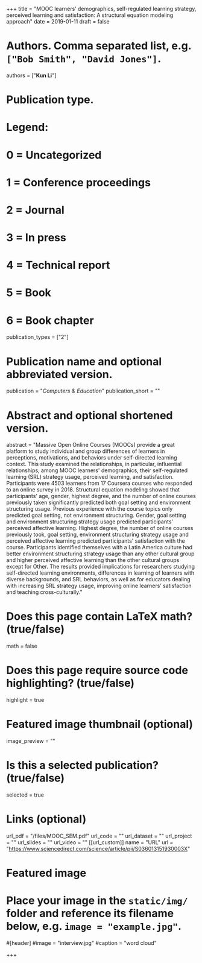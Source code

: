 +++
title = "MOOC learners’ demographics, self-regulated learning strategy, perceived learning and satisfaction: A structural equation modeling approach"
date = 2019-01-11
draft = false

# Authors. Comma separated list, e.g. `["Bob Smith", "David Jones"]`.
authors = ["**Kun Li**"]

# Publication type.
# Legend:
# 0 = Uncategorized
# 1 = Conference proceedings
# 2 = Journal
# 3 = In press
# 4 = Technical report
# 5 = Book
# 6 = Book chapter
publication_types = ["2"]

# Publication name and optional abbreviated version.
publication = "*Computers & Education*"
publication_short = ""

# Abstract and optional shortened version.
abstract = "Massive Open Online Courses (MOOCs) provide a great platform to study individual and group differences of learners in perceptions, motivations, and behaviors under self-directed learning context. This study examined the relationships, in particular, influential relationships, among MOOC learners' demographics, their self-regulated learning (SRL) strategy usage, perceived learning, and satisfaction. Participants were 4503 learners from 17 Coursera courses who responded to an online survey in 2018. Structural equation modeling showed that participants' age, gender, highest degree, and the number of online courses previously taken significantly predicted both goal setting and environment structuring usage. Previous experience with the course topics only predicted goal setting, not environment structuring. Gender, goal setting and environment structuring strategy usage predicted participants' perceived affective learning. Highest degree, the number of online courses previously took, goal setting, environment structuring strategy usage and perceived affective learning predicted participants' satisfaction with the course. Participants identified themselves with a Latin America culture had better environment structuring strategy usage than any other cultural group and higher perceived affective learning than the other cultural groups except for Other. The results provided implications for researchers studying self-directed learning environments, differences in learning of learners with diverse backgrounds, and SRL behaviors, as well as for educators dealing with increasing SRL strategy usage, improving online learners’ satisfaction and teaching cross-culturally."
# Does this page contain LaTeX math? (true/false)
math = false

# Does this page require source code highlighting? (true/false)
highlight = true

# Featured image thumbnail (optional)
image_preview = ""

# Is this a selected publication? (true/false)
selected = true

# Links (optional)
url_pdf = "/files/MOOC_SEM.pdf"
url_code = ""
url_dataset = ""
url_project = ""
url_slides = ""
url_video = ""
[[url_custom]]
    name = "URL"
    url = "https://www.sciencedirect.com/science/article/pii/S036013151930003X"

# Featured image
# Place your image in the `static/img/` folder and reference its filename below, e.g. `image = "example.jpg"`.
#[header]
#image = "interview.jpg"
#caption = "word cloud"

+++
